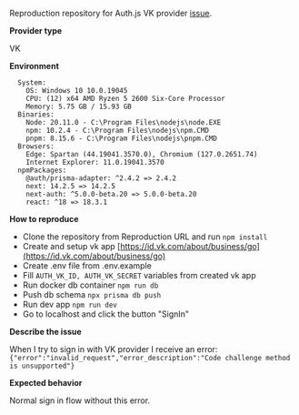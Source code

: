 Reproduction repository for Auth.js VK provider [issue](https://github.com/nextauthjs/next-auth/issues).

**Provider type**

VK

**Environment**

```
  System:
    OS: Windows 10 10.0.19045
    CPU: (12) x64 AMD Ryzen 5 2600 Six-Core Processor
    Memory: 5.75 GB / 15.93 GB
  Binaries:
    Node: 20.11.0 - C:\Program Files\nodejs\node.EXE
    npm: 10.2.4 - C:\Program Files\nodejs\npm.CMD
    pnpm: 8.15.6 - C:\Program Files\nodejs\pnpm.CMD
  Browsers:
    Edge: Spartan (44.19041.3570.0), Chromium (127.0.2651.74)
    Internet Explorer: 11.0.19041.3570
  npmPackages:
    @auth/prisma-adapter: ^2.4.2 => 2.4.2
    next: 14.2.5 => 14.2.5
    next-auth: ^5.0.0-beta.20 => 5.0.0-beta.20
    react: ^18 => 18.3.1
```

**How to reproduce**

- Clone the repository from Reproduction URL and run `npm install`
- Create and setup vk app [https://id.vk.com/about/business/go](https://id.vk.com/about/business/go)
- Create .env file from .env.example
- Fill `AUTH_VK_ID, AUTH_VK_SECRET` variables from created vk app
- Run docker db container `npm run db`
- Push db schema `npx prisma db push`
- Run dev app `npm run dev`
- Go to localhost and click the button "SignIn"

**Describe the issue**

When I try to sign in with VK provider I receive an error:
`{"error":"invalid_request","error_description":"Code challenge method is unsupported"}`

**Expected behavior**

Normal sign in flow without this error.
